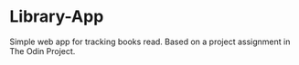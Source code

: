 # Library-App
Simple web app for tracking books read. Based on a project assignment in The Odin Project.
